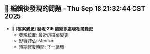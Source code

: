 ## 🚨 編輯後發現的問題 - Thu Sep 18 21:32:44 CST 2025

- 🔄 **[檔案變更] 發現      216 處錯誤處理相關變更**
  - 發現位置: 最近的檔案變更
  - 影響評估: Medium
  - 預期修復時間: 下一循環

